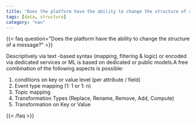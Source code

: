 ```yaml
---
title: "Does the platform have the ability to change the structure of a message?"
tags: [data, structure]
category: "nan"
---
```


<!-- QUESTION -->

{{< faq question="Does the platform have the ability to change the structure of a message?" >}}

<!-- ANSWER -->

Descriptively via text -based syntax (mapping, filtering & logic) or encoded via dedicated services or ML is based on dedicated or public models.A free combination of the following aspects is possible:
1) conditions on key or value level (per attribute / field)
2) Event type mapping (1: 1 or 1: n)
3) Topic mapping
4) Transformation Types (Replace, Rename, Remove, Add, Compute)
5) Transformation on Key or Value

{{< /faq >}}
